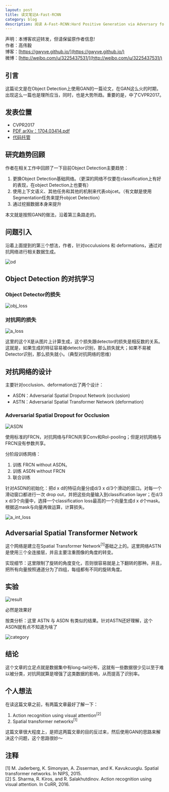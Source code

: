 ```yaml
---
layout: post
title: 读文笔记A-Fast-RCNN        
category: blog
description: 阅读 A-Fast-RCNN:Hard Positive Generation via Adversary for Object Detection 笔记              
---
```



声明：本博客欢迎转发，但请保留原作者信息!      
作者：高伟毅    
博客：[https://gwyve.github.io/](https://gwyve.github.io/)    
微博：[http://weibo.com/u/3225437531/](http://weibo.com/u/3225437531/)    
  
## 引言    

这篇论文是在Object Detection上使用GAN的一篇论文，在GAN这么火的时期，出现这么一篇也是理所应当，同时，也是大势所趋。重要的是，中了CVPR2017。       
                                      

## 发表位置  

- CVPR2017
- [PDF arXiv：1704.03414.pdf](https://arxiv.org/pdf/1704.03414.pdf)          
- [代码托管](https://github.com/xiaolonw/adversarial-frcnn)                      

## 研究趋势回顾

作者在相关工作中回顾了一下目前Object Detection主要趋势：

1. 更换Object Detection基础网络。（更深的网络不仅要在classification上有好的表现，在object Detection上也要有）                        
2. 使用上下文语义、其他任务和其他的机制来代表objcet。（有文献是使用Segmentation任务来提升objcet Detection）                          
3. 通过挖掘数据本身来提升

本文就是按照GAN的做法，沿着第三条路走的。


## 问题引入

沿着上面提到的第三个想法，作者，针对occulusions 和 deformations，通过对抗网络进行相关数据生成。

![od](/images/blog/2017-5-17/od.png)

 
          
## Object Detection 的对抗学习

### Object Detector的损失

![obj_loss](/images/blog/2017-5-17/obj_loss.png)

### 对抗网的损失

![a_loss](/images/blog/2017-5-17/a_loss.png)

这里的这个X是从图片上计算生成，这个损失跟detector的损失是相反数的关系。这就是，如果生成的特征容易被detector识别，那么损失就大；如果不易被Detector识别，那么损失就小。（典型对抗网络的思维）

## 对抗网络的设计

主要针对occlusion、deformation出了两个设计：          
- ASDN：Adversarial Spatial Dropout Network (occlusion)                 
- ASTN：Adversarial Spatial Transformer Network (deformation)

### Adversarial Spatial Dropout for Occlusion

![ASDN](/images/blog/2017-5-17/ASDN.png)

使用标准的FRCN，对抗网络与FRCN共享Conv和RoI-pooling；但是对抗网络与FRCN没有参数共享。

分阶段训练网络：           
1. 训练 FRCN without ASDN。                
2. 训练 ASDN without FRCN          
3. 联合训练

针对ASDN的初始化：把d x d的特征向量分成d/3 x d/3个滑动的窗口。对每一个滑动窗口都进行一次 drop out，并把这些向量输入到classification layer；在d/3 x d/3个向量中，选择一个classification loss最高的一个向量生成d x d个mask。根据这mask与向量再做运算，计算损失。

![a_int_loss](/images/blog/2017-5-17/a_int_loss.png)

## Adversarial Spatial Transformer Network

这个网络是建立在Spatial Transformer Network<sup>[1]</sup>基础之上的。这里网络ASTN是使用三个全连接层，并且主要注重图像的角度的转变。

实现细节：这里限制了旋转的角度变化，否则很容易就是上下翻转的那种。并且，把所有向量按照通道分为了四组，每组都有不同的旋转角度。

## 实验

![result](/images/blog/2017-5-17/result.png)

必然是效果好

按类分析：这里 ASTN 与 ASDN 有类似的结果。针对ASTN还好理解，这个ASDN就有点不知道为啥了


![category](/images/blog/2017-5-17/category.png)


## 结论                            

这个文章的立足点就是数据集中有long-tail分布，这就有一些数据很少见以至于难以被分类，对抗网就算是增强了这类数据的影响，从而提高了识别率。      

   

## 个人想法

在读这篇文章之前，有两篇文章最好了解一下：                  
1. Action recognition using visual attention<sup>[2]</sup>
2. Spatial transformer networks<sup>[1]</sup>

这篇文章很大程度上，是把这两篇文章的目的反过来，然后使用GAN的思路来解决这个问题，这个思路很妙～


## 注释           
[1] M. Jaderberg, K. Simonyan, A. Zisserman, and K. Kavukcuoglu. Spatial transformer networks. In NIPS, 2015.                      
[2] S. Sharma, R. Kiros, and R. Salakhutdinov. Action recognition using visual attention. In CoRR, 2016.


                          
